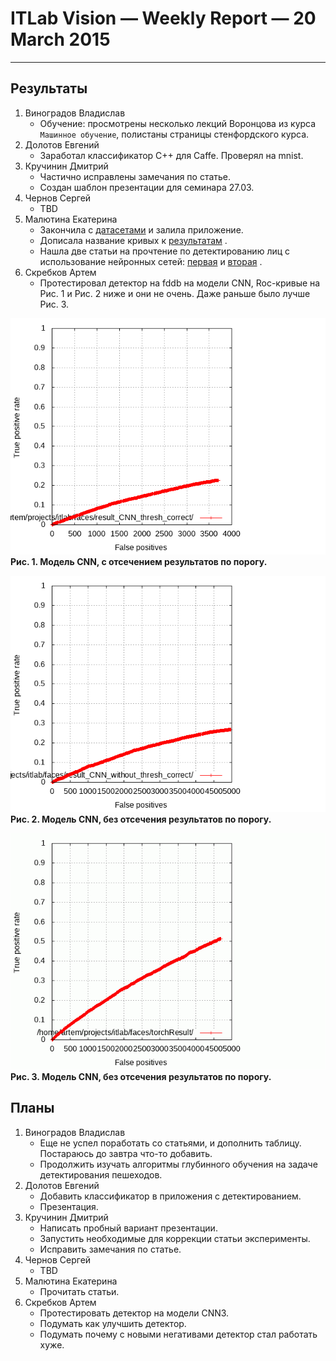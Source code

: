 # ITLab Vision — Weekly Report — 20 March 2015

----------------

## Результаты

  1. Виноградов Владислав
     - Обучение: просмотрены несколько лекций Воронцова из курса `Машинное обучение`, полистаны страницы стенфордского курса.
  1. Долотов Евгений
     - Заработал классификатор C++ для Caffe. Проверял на mnist. 
  1. Кручинин Дмитрий
     - Частично исправлены замечания по статье.
     - Создан шаблон презентации для семинара 27.03.
  1. Чернов Сергей
     - TBD
  1. Малютина Екатерина
     - Закончила с [датасетами](https://docs.google.com/spreadsheets/d/1vR_pZPsXfbNm69-VPPKhmlR0nXjQ15-QLQYoaI9i19k/edit?usp=sharing)  и залила приложение.
	 - Дописала название кривых к [результатам](https://docs.google.com/document/d/16ADrX0LosphwphVIV5ewdELX3t5mF6UNhF0bR000b7w/edit?usp=sharing) .
	 - Нашла две статьи на прочтение по детектированию лиц с использование нейронных сетей: [первая](http://citeseerx.ist.psu.edu/viewdoc/download?doi=10.1.1.193.6366&rep=rep1&type=pdf) и [вторая](http://www.wseas.us/e-library/conferences/2010/Iasi/NNECFS/NNECFS-35.pdf) .
  1. Скребков Артем
     - Протестировал детектор на fddb на модели CNN, Roc-кривые на Рис. 1 и Рис. 2 ниже и они не очень. 
     Даже раньше было лучше Рис. 3. 


![DiscROC-CNN](./DiscROC-CNN.png)\
__Рис. 1. Модель CNN, с отсечением результатов по порогу.__

![DiscROC-CNN](./DiscROC-CNN-without-threshold.png)\
__Рис. 2. Модель CNN, без отсечения результатов по порогу.__

![DiscROC-CNN](./DiscROC-CNN-old-neg.png)\
__Рис. 3. Модель CNN, без отсечения результатов по порогу.__


## Планы

  1. Виноградов Владислав
     - Еще не успел поработать со статьями, и дополнить таблицу. Постараюсь до завтра что-то добавить.
     - Продолжить изучать алгоритмы глубинного обучения на задаче детектирования пешеходов.
  1. Долотов Евгений
     - Добавить классификатор в приложения с детектированием.
     - Презентация.
  1. Кручинин Дмитрий
     - Написать пробный вариант презентации.
     - Запустить необходимые для коррекции статьи эксперименты.
     - Исправить замечания по статье.
  1. Чернов Сергей
     - TBD
  1. Малютина Екатерина
     - Прочитать статьи.
  1. Скребков Артем
     - Протестировать детектор на модели CNN3.
     - Подумать как улучшить детектор. 
     - Подумать почему с новыми негативами детектор стал работать хуже.
